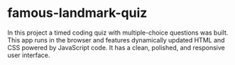 # famous-landmark-quiz

In this project a timed coding quiz with multiple-choice questions was built. This app runs in the browser and features dynamically updated HTML and CSS powered by JavaScript code. It has a clean, polished, and responsive user interface.
